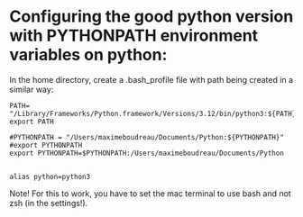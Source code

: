 # Configuring the good python version with PYTHONPATH environment variables on python: 

In the home directory, create a .bash_profile file with path being created in a similar way:
```
PATH= "/Library/Frameworks/Python.framework/Versions/3.12/bin/python3:${PATH}"
export PATH

#PYTHONPATH = "/Users/maximeboudreau/Documents/Python:${PYTHONPATH}"
#export PYTHONPATH
export PYTHONPATH=$PYTHONPATH:/Users/maximeboudreau/Documents/Python


alias python=python3
```
Note! For this to work, you have to set the mac terminal to use bash and not zsh (in the settings!).
